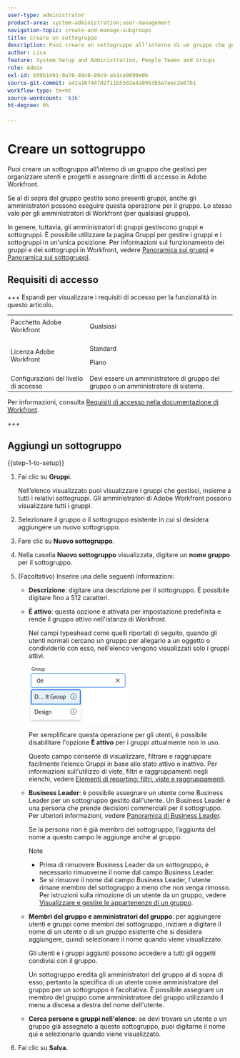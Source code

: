 ```yaml
---
user-type: administrator
product-area: system-administration;user-management
navigation-topic: create-and-manage-subgroups
title: Creare un sottogruppo
description: Puoi creare un sottogruppo all’interno di un gruppo che gestisci per organizzare utenti e progetti e assegnare diritti di accesso in Adobe Workfront. In genere, gli amministratori di gruppi gestiscono gruppi e sottogruppi. È possibile utilizzare la pagina Gruppi per gestire i gruppi e i sottogruppi in un'unica posizione.
author: Lisa
feature: System Setup and Administration, People Teams and Groups
role: Admin
exl-id: b59b1491-9a78-49c0-89c9-ab1ce0099e0b
source-git-commit: a42a167447d2f11b5502e4a0953b5e7eec2e67b1
workflow-type: tm+mt
source-wordcount: '636'
ht-degree: 0%

---
```


# Creare un sottogruppo

Puoi creare un sottogruppo all’interno di un gruppo che gestisci per organizzare utenti e progetti e assegnare diritti di accesso in Adobe Workfront.

Se al di sopra del gruppo gestito sono presenti gruppi, anche gli amministratori possono eseguire questa operazione per il gruppo. Lo stesso vale per gli amministratori di Workfront (per qualsiasi gruppo).

In genere, tuttavia, gli amministratori di gruppi gestiscono gruppi e sottogruppi. È possibile utilizzare la pagina Gruppi per gestire i gruppi e i sottogruppi in un&#39;unica posizione. Per informazioni sul funzionamento dei gruppi e dei sottogruppi in Workfront, vedere [Panoramica sui gruppi](../../../administration-and-setup/manage-groups/groups-overview/groups.md) e [Panoramica sui sottogruppi](../../../administration-and-setup/manage-groups/groups-overview/subgroups.md).

## Requisiti di accesso

+++ Espandi per visualizzare i requisiti di accesso per la funzionalità in questo articolo.

<table style="table-layout:auto"> 
 <col> 
 <col> 
 <tbody> 
  <tr> 
   <td>Pacchetto Adobe Workfront</td> 
   <td><p>Qualsiasi</p></td> 
  </tr> 
  <tr> 
   <td>Licenza Adobe Workfront</td> 
   <td><p>Standard</p>
       <p>Piano</p></td>
  </tr>
  <tr> 
   <td>Configurazioni del livello di accesso</td> 
   <td>Devi essere un amministratore di gruppo del gruppo o un amministratore di sistema.</td>
  </tr>
 </tbody> 
</table>

Per informazioni, consulta [Requisiti di accesso nella documentazione di Workfront](/help/quicksilver/administration-and-setup/add-users/access-levels-and-object-permissions/access-level-requirements-in-documentation.md).

+++

## Aggiungi un sottogruppo

{{step-1-to-setup}}

1. Fai clic su **Gruppi**.

   Nell’elenco visualizzato puoi visualizzare i gruppi che gestisci, insieme a tutti i relativi sottogruppi. Gli amministratori di Adobe Workfront possono visualizzare tutti i gruppi.

1. Selezionare il gruppo o il sottogruppo esistente in cui si desidera aggiungere un nuovo sottogruppo.
1. Fare clic su **Nuovo sottogruppo**.
1. Nella casella **Nuovo sottogruppo** visualizzata, digitare un **nome gruppo** per il sottogruppo.
1. (Facoltativo) Inserire una delle seguenti informazioni:

   * **Descrizione**: digitare una descrizione per il sottogruppo. È possibile digitare fino a 512 caratteri.
   * **È attivo**: questa opzione è attivata per impostazione predefinita e rende il gruppo attivo nell&#39;istanza di Workfront.

     Nei campi typeahead come quelli riportati di seguito, quando gli utenti normali cercano un gruppo per allegarlo a un oggetto o condividerlo con esso, nell&#39;elenco vengono visualizzati solo i gruppi attivi.

     ![Campo automatico per un gruppo](assets/typeahead-for-group.png)

     Per semplificare questa operazione per gli utenti, è possibile disabilitare l&#39;opzione **È attivo** per i gruppi attualmente non in uso.

     Questo campo consente di visualizzare, filtrare e raggruppare facilmente l’elenco Gruppi in base allo stato attivo o inattivo. Per informazioni sull&#39;utilizzo di viste, filtri e raggruppamenti negli elenchi, vedere [Elementi di reporting: filtri, viste e raggruppamenti](/help/quicksilver/reports-and-dashboards/reports/reporting-elements/reporting-elements-filters-views-groupings.md).

   * **Business Leader**: è possibile assegnare un utente come Business Leader per un sottogruppo gestito dall&#39;utente. Un Business Leader è una persona che prende decisioni commerciali per il sottogruppo. Per ulteriori informazioni, vedere [Panoramica di Business Leader](/help/quicksilver/administration-and-setup/manage-groups/group-roles/business-leader-overview.md).

     Se la persona non è già membro del sottogruppo, l’aggiunta del nome a questo campo le aggiunge anche al gruppo.

     >[!NOTE]
     >
     >* Prima di rimuovere Business Leader da un sottogruppo, è necessario rimuoverne il nome dal campo Business Leader.
     >* Se si rimuove il nome dal campo Business Leader, l&#39;utente rimane membro del sottogruppo a meno che non venga rimosso. Per istruzioni sulla rimozione di un utente da un gruppo, vedere [Visualizzare e gestire le appartenenze di un gruppo](/help/quicksilver/administration-and-setup/manage-groups/create-and-manage-groups/view-and-manage-a-groups-memberships.md).

   * **Membri del gruppo e amministratori del gruppo**: per aggiungere utenti e gruppi come membri del sottogruppo, iniziare a digitare il nome di un utente o di un gruppo esistente che si desidera aggiungere, quindi selezionare il nome quando viene visualizzato.

     Gli utenti e i gruppi aggiunti possono accedere a tutti gli oggetti condivisi con il gruppo.

     Un sottogruppo eredita gli amministratori del gruppo al di sopra di esso, pertanto la specifica di un utente come amministratore del gruppo per un sottogruppo è facoltativa. È possibile assegnare un membro del gruppo come amministratore del gruppo utilizzando il menu a discesa a destra del nome dell&#39;utente.

   * **Cerca persone e gruppi nell&#39;elenco**: se devi trovare un utente o un gruppo già assegnato a questo sottogruppo, puoi digitarne il nome qui e selezionarlo quando viene visualizzato.

1. Fai clic su **Salva.**
